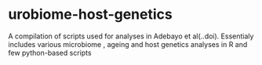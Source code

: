 # urobiome-host-genetics
A compilation of scripts used for analyses in Adebayo et al(..doi). Essentialy includes various microbiome , ageing and host genetics analyses in R and few python-based scripts
